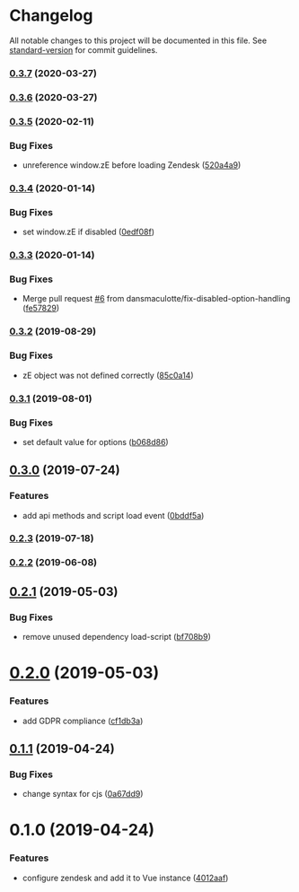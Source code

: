 # Changelog

All notable changes to this project will be documented in this file. See [standard-version](https://github.com/conventional-changelog/standard-version) for commit guidelines.

### [0.3.7](https://github.com/dansmaculotte/vue-zendesk/compare/v0.3.6...v0.3.7) (2020-03-27)

### [0.3.6](https://github.com/dansmaculotte/vue-zendesk/compare/v0.3.5...v0.3.6) (2020-03-27)

### [0.3.5](https://github.com/dansmaculotte/vue-zendesk/compare/v0.3.4...v0.3.5) (2020-02-11)


### Bug Fixes

* unreference window.zE before loading Zendesk ([520a4a9](https://github.com/dansmaculotte/vue-zendesk/commit/520a4a9ed98ef48c37c38f43a9ce126384cd8102))

### [0.3.4](https://github.com/dansmaculotte/vue-zendesk/compare/v0.3.3...v0.3.4) (2020-01-14)


### Bug Fixes

* set window.zE if disabled ([0edf08f](https://github.com/dansmaculotte/vue-zendesk/commit/0edf08fb74a1310d1dc182d84776a05f5416077c))

### [0.3.3](https://github.com/dansmaculotte/vue-zendesk/compare/v0.3.2...v0.3.3) (2020-01-14)


### Bug Fixes

* Merge pull request [#6](https://github.com/dansmaculotte/vue-zendesk/issues/6) from dansmaculotte/fix-disabled-option-handling ([fe57829](https://github.com/dansmaculotte/vue-zendesk/commit/fe578292a134b0dec00b02aee44c9fd7c55d19e9))

### [0.3.2](https://github.com/dansmaculotte/vue-zendesk/compare/v0.3.1...v0.3.2) (2019-08-29)


### Bug Fixes

* zE object was not defined correctly ([85c0a14](https://github.com/dansmaculotte/vue-zendesk/commit/85c0a14))

### [0.3.1](https://github.com/dansmaculotte/vue-zendesk/compare/v0.3.0...v0.3.1) (2019-08-01)


### Bug Fixes

* set default value for options ([b068d86](https://github.com/dansmaculotte/vue-zendesk/commit/b068d86))



## [0.3.0](https://github.com/dansmaculotte/vue-zendesk/compare/v0.2.3...v0.3.0) (2019-07-24)


### Features

* add api methods and script load event ([0bddf5a](https://github.com/dansmaculotte/vue-zendesk/commit/0bddf5a))



### [0.2.3](https://github.com/dansmaculotte/vue-zendesk/compare/v0.2.2...v0.2.3) (2019-07-18)



### [0.2.2](https://github.com/dansmaculotte/vue-zendesk/compare/v0.2.1...v0.2.2) (2019-06-08)



## [0.2.1](https://github.com/dansmaculotte/vue-zendesk/compare/v0.2.0...v0.2.1) (2019-05-03)


### Bug Fixes

* remove unused dependency load-script ([bf708b9](https://github.com/dansmaculotte/vue-zendesk/commit/bf708b9))



# [0.2.0](https://github.com/dansmaculotte/vue-zendesk/compare/v0.1.1...v0.2.0) (2019-05-03)


### Features

* add GDPR compliance ([cf1db3a](https://github.com/dansmaculotte/vue-zendesk/commit/cf1db3a))



## [0.1.1](https://github.com/dansmaculotte/vue-zendesk/compare/v0.1.0...v0.1.1) (2019-04-24)


### Bug Fixes

* change syntax for cjs ([0a67dd9](https://github.com/dansmaculotte/vue-zendesk/commit/0a67dd9))



# 0.1.0 (2019-04-24)


### Features

* configure zendesk and add it to Vue instance ([4012aaf](https://github.com/dansmaculotte/vue-zendesk/commit/4012aaf))
